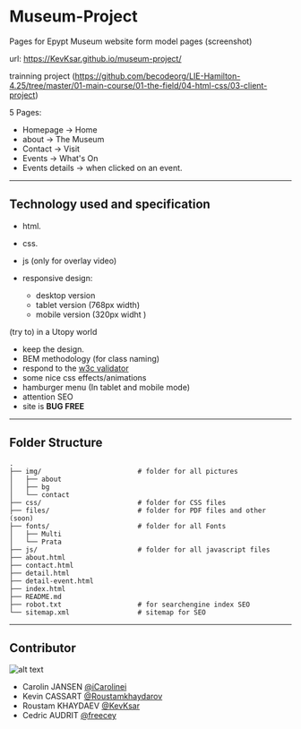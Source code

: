 # Museum-Project

Pages for Epypt Museum website form model pages (screenshot)

url: https://KevKsar.github.io/museum-project/

trainning project (https://github.com/becodeorg/LIE-Hamilton-4.25/tree/master/01-main-course/01-the-field/04-html-css/03-client-project)

5 Pages:
- Homepage -> Home
- about -> The Museum
- Contact -> Visit
- Events -> What's On
- Events details -> when clicked on an event.

___
## Technology used and specification


- html.
- css.
- js (only for overlay video)

- responsive design:
    * desktop version
    * tablet version (768px width)
    * mobile version (320px widht )

(try to) in a Utopy world
- keep the design.
- BEM methodology (for class naming)
- respond to the [w3c validator](https://validator.w3.org/)
- some nice css effects/animations
- hamburger menu (In tablet and mobile mode)
- attention SEO
- site is **BUG FREE**

___
## Folder Structure

    .
    ├── img/                        # folder for all pictures
    │   ├── about
    │   ├── bg
    │   └── contact
    ├── css/                        # folder for CSS files
    ├── files/                      # folder for PDF files and other (soon)
    ├── fonts/                      # folder for all Fonts
    │   ├── Multi 
    │   └── Prata
    ├── js/                         # folder for all javascript files
    ├── about.html
    ├── contact.html
    ├── detail.html
    ├── detail-event.html
    ├── index.html
    ├── README.md
    ├── robot.txt                   # for searchengine index SEO
    └── sitemap.xml                 # sitemap for SEO

___
## Contributor


![alt text](https://laughingsquid.com/wp-content/uploads/2019/12/Puppies-on-Treadmill.gif "Team Pictures")


* Carolin JANSEN    [@iCarolinei](https://github.com/iCarolinei)
* Kevin CASSART     [@Roustamkhaydarov](https://github.com/Roustamkhaydarov/)
* Roustam KHAYDAEV  [@KevKsar](https://github.com/KevKsar/)
* Cedric AUDRIT     [@freecey](https://github.com/freecey/)
